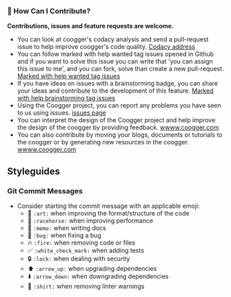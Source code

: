 ### 🤝 How Can I Contribute? 

**Contributions, issues and feature requests are welcome.**

- You can look at coogger's codacy analysis and send a pull-request issue to help improve coogger's code quality. 
[Codacy address](https://app.codacy.com/app/hakancelik96/coogger/issues/index?bid=13430572)
- You can follow marked with help wanted tag issues opened in Github and if you want to solve this issue you can write that 'you can assign this issue to me',  and you can fork, solve than create a new pull-request. 
[Marked with help wanted tag issues](https://github.com/coogger/coogger/labels/help%20wanted)
- If you have ideas on issues with a brainstorming badge, you can share your ideas and contribute to the development of this feature.
[Marked with help brainstorming tag issues](https://github.com/coogger/coogger/labels/brainstorming)
- Using the Coogger project, you can report any problems you have seen to us using issues. 
[issues page](https://github.com/coogger/coogger/issues)
- You can interpret the design of the Coogger project and help improve the design of the coogger by providing feedback.
[wwww.coogger.com](https://wwww.coogger.com)
- You can also contribute by moving your blogs, documents or tutorials to the coogger or by generating new resources in the coogger.
[wwww.coogger.com](https://wwww.coogger.com)

## Styleguides
### Git Commit Messages
- Consider starting the commit message with an applicable emoji:
    - 🎨 `:art:` when improving the format/structure of the code
    - 🐎 `:racehorse:` when improving performance
    - 📝 `:memo:` when writing docs
    - 🐛 `:bug:` when fixing a bug
    - 🔥 `:fire:` when removing code or files
    - ✅ `:white_check_mark:` when adding tests
    - 🔒 `:lock:` when dealing with security
    - ⬆️ `:arrow_up:` when upgrading dependencies
    - ⬇️ `:arrow_down:` when downgrading dependencies
    - 👕 `:shirt:` when removing linter warnings